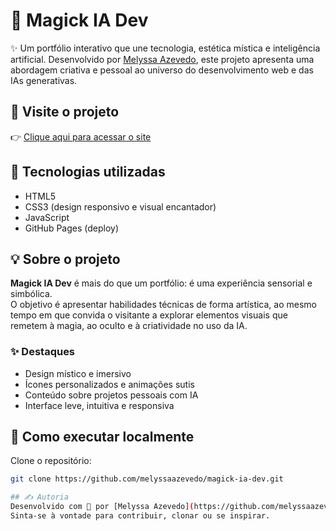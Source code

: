 # 🌙 Magick IA Dev

✨ Um portfólio interativo que une tecnologia, estética mística e inteligência artificial. Desenvolvido por [Melyssa Azevedo](https://github.com/melyssaazevedo), este projeto apresenta uma abordagem criativa e pessoal ao universo do desenvolvimento web e das IAs generativas.

## 🔮 Visite o projeto

👉 [Clique aqui para acessar o site](https://melyssaazevedo.github.io/magick-ia-dev/)

## 🧰 Tecnologias utilizadas

- HTML5  
- CSS3 (design responsivo e visual encantador)  
- JavaScript  
- GitHub Pages (deploy)  

## 💡 Sobre o projeto

**Magick IA Dev** é mais do que um portfólio: é uma experiência sensorial e simbólica.  
O objetivo é apresentar habilidades técnicas de forma artística, ao mesmo tempo em que convida o visitante a explorar elementos visuais que remetem à magia, ao oculto e à criatividade no uso da IA.

### ✨ Destaques

- Design místico e imersivo  
- Ícones personalizados e animações sutis  
- Conteúdo sobre projetos pessoais com IA  
- Interface leve, intuitiva e responsiva  

## 🚀 Como executar localmente

Clone o repositório:

```bash
git clone https://github.com/melyssaazevedo/magick-ia-dev.git

## ✍️ Autoria
Desenvolvido com 💜 por [Melyssa Azevedo](https://github.com/melyssaazevedo) com auxilio da equipe DEV EM DOBRO
Sinta-se à vontade para contribuir, clonar ou se inspirar.
